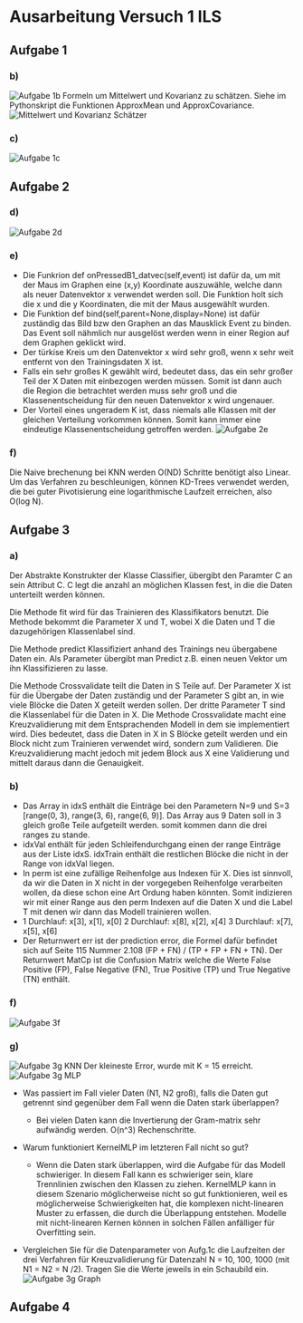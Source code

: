 # Ausarbeitung Versuch 1 ILS
## Aufgabe 1
### b)
![Aufgabe 1b](BilderAusarbeitung/Aufgabe1b.png)
Formeln um Mittelwert und Kovarianz zu schätzen. Siehe im Pythonskript die Funktionen ApproxMean und ApproxCovariance.
![Mittelwert und Kovarianz Schätzer](BilderAusarbeitung/Schätzer.png)

### c)
![Aufgabe 1c](BilderAusarbeitung/Aufgabe1c.png)

## Aufgabe 2
### d)
![Aufgabe 2d](BilderAusarbeitung/Aufabe2d.png)

### e)
* Die Funkrion def onPressedB1_datvec(self,event) ist dafür da, um mit der Maus im Graphen eine (x,y) Koordinate auszuwähle, welche dann als neuer Datenvektor x verwendet werden soll. Die Funktion holt sich die x und die y Koordinaten, die mit der Maus ausgewählt wurden.
* Die Funktion def bind(self,parent=None,display=None) ist dafür zuständig das Bild bzw den Graphen an das Mausklick Event zu binden. Das Event soll nähmlich nur ausgelöst werden wenn in einer Region auf dem Graphen geklickt wird.
* Der türkise Kreis um den Datenvektor x wird sehr groß, wenn x sehr weit entfernt von den Trainingsdaten X ist.
* Falls ein sehr großes K gewählt wird, bedeutet dass, das ein sehr großer Teil der X Daten mit einbezogen werden müssen. Somit ist dann auch die Region die betrachtet werden muss sehr groß und die Klassenentscheidung für den neuen Datenvektor x wird ungenauer.
* Der Vorteil eines ungeradem K ist, dass niemals alle Klassen mit der gleichen Verteilung vorkommen können. Somit kann immer eine eindeutige Klassenentscheidung getroffen werden.
![Aufgabe 2e](BilderAusarbeitung/Aufgabe2e.png)

### f)
Die Naive brechenung bei KNN werden O(ND) Schritte benötigt also Linear. Um das Verfahren zu beschleunigen, können KD-Trees verwendet werden, die bei guter Pivotisierung eine logarithmische Laufzeit erreichen, also O(log N).

## Aufgabe 3
### a)
Der Abstrakte Konstrukter der Klasse Classifier, übergibt den Paramter C an sein Attribut C. C legt die anzahl an möglichen Klassen fest, in die die Daten unterteilt werden können.

Die Methode fit wird für das Trainieren des Klassifikators benutzt. Die Methode bekommt die Parameter X und T, wobei X die Daten und T die dazugehörigen Klassenlabel sind.

Die Methode predict Klassifiziert anhand des Trainings neu übergabene Daten ein. Als Parameter übergibt man Predict z.B. einen neuen Vektor um ihn Klassifizieren zu lasse.

Die Methode Crossvalidate teilt die Daten in S Teile auf. Der Parameter X ist für die Übergabe der Daten zuständig und der Parameter S gibt an, in wie viele Blöcke die Daten X geteilt werden sollen. Der dritte Parameter T sind die Klassenlabel für die Daten in X. Die Methode Crossvalidate macht eine Kreuzvalidierung mit dem Entsprachenden Modell in dem sie implementiert wird. Dies bedeutet, dass die Daten in X in S Blöcke geteilt werden und ein Block nicht zum Trainieren verwendet wird, sondern zum Validieren. Die Kreuzvalidierung macht jedoch mit jedem Block aus X eine Validierung und mittelt daraus dann die Genauigkeit.

### b)
* Das Array in idxS enthält die Einträge bei den Parametern N=9 und S=3 [range(0, 3), range(3, 6), range(6, 9)]. Das Array aus 9 Daten soll in 3 gleich große Teile aufgeteilt werden. somit kommen dann die drei ranges zu stande.
* idxVal enthält für jeden Schleifendurchgang einen der range Einträge aus der Liste idxS. idxTrain enthält die restlichen Blöcke die nicht in der Range von idxVal liegen.
* In perm ist eine zufällige Reihenfolge aus Indexen für X. Dies ist sinnvoll, da wir die Daten in X nicht in der vorgegeben Reihenfolge verarbeiten wollen, da diese schon eine Art Ordung haben könnten. Somit indizieren wir mit einer Range aus den perm Indexen auf die Daten X und die Label T mit denen wir dann das Modell trainieren wollen.
* 1 Durchlauf: x[3], x[1], x[0]
2 Durchlauf: x[8], x[2], x[4]
3 Durchlauf: x[7], x[5], x[6]
* Der Returnwert err ist der prediction error, die Formel dafür befindet sich auf Seite 115 Nummer 2.108 (FP + FN) / (TP + FP + FN + TN). Der Returnwert MatCp ist die Confusion Matrix welche die Werte False Positive (FP), False Negative (FN), True Positive (TP) und True Negative (TN) enthält.

### f)
![Aufgabe 3f](BilderAusarbeitung/Aufgabe3f.png)

### g)
![Aufgabe 3g KNN](BilderAusarbeitung/Aufgabe3gKNN.png)
Der kleineste Error, wurde mit K = 15 erreicht.
![Aufgabe 3g MLP](BilderAusarbeitung/Aufgabe3gMLP.png)
* Was passiert im Fall vieler Daten (N1, N2 groß), falls die Daten gut getrennt sind
gegenüber dem Fall wenn die Daten stark überlappen?
    * Bei vielen Daten kann die Invertierung der Gram-matrix sehr aufwändig werden. O(n^3) Rechenschritte.

* Warum funktioniert KernelMLP im letzteren Fall nicht so gut?
    * Wenn die Daten stark überlappen, wird die Aufgabe für das Modell schwieriger. In diesem Fall kann es schwieriger sein, klare Trennlinien zwischen den Klassen zu ziehen. KernelMLP kann in diesem Szenario möglicherweise nicht so gut funktionieren, weil es möglicherweise Schwierigkeiten hat, die komplexen nicht-linearen Muster zu erfassen, die durch die Überlappung entstehen. Modelle mit nicht-linearen Kernen können in solchen Fällen anfälliger für Overfitting sein.
* Vergleichen Sie für die Datenparameter von Aufg.1c die Laufzeiten der drei Verfahren für Kreuzvalidierung für Datenzahl N = 10, 100, 1000 (mit N1 = N2 = N /2). Tragen Sie die Werte jeweils in ein Schaubild ein.
![Aufgabe 3g Graph](BilderAusarbeitung/Aufgabe3gGraph)

## Aufgabe 4
